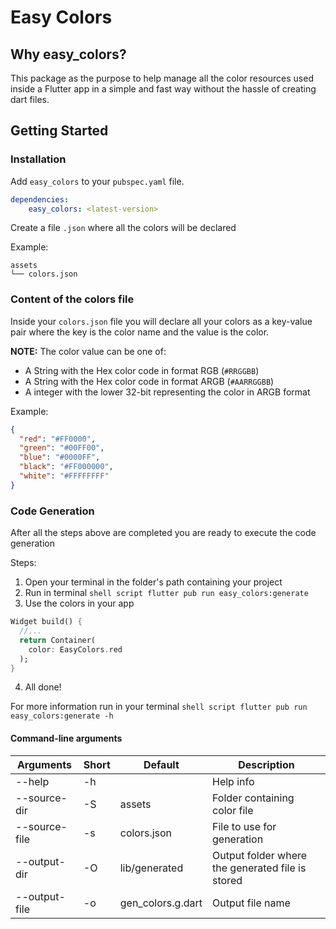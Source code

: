 # Easy Colors

## Why easy_colors?

This package as the purpose to help manage all the color resources used inside a Flutter app in 
a simple and fast way without the hassle of creating dart files.

## Getting Started

### Installation

Add `easy_colors` to your `pubspec.yaml` file.

```yaml
dependencies:
    easy_colors: <latest-version>
```

Create a file `.json` where all the colors will be declared

Example:

```
assets
└── colors.json
```

### Content of the colors file

Inside your `colors.json` file you will declare all your colors as a key-value pair where the 
key is the color name and the value is the color.

**NOTE:** The color value can be one of:

- A String with the Hex color code in format RGB (`#RRGGBB`)  
- A String with the Hex color code in format ARGB (`#AARRGGBB`)  
- A integer with the lower 32-bit representing the color in ARGB format

Example:

```json
{
  "red": "#FF0000",
  "green": "#00FF00",
  "blue": "#0000FF",
  "black": "#FF000000",
  "white": "#FFFFFFFF"
}
```

### Code Generation

After all the steps above are completed you are ready to execute the code generation

Steps:
1. Open your terminal in the folder's path containing your project 
2. Run in terminal ```shell script flutter pub run easy_colors:generate```
3. Use the colors in your app 

```dart
Widget build() {
  //...
  return Container(
    color: EasyColors.red
  );
}
```

4. All done!

For more information run in your terminal ```shell script flutter pub run easy_colors:generate -h```

#### Command-line arguments

| Arguments | Short |  Default | Description |
| ------ | ------ |  ------ | ------ |
| --help | -h |  | Help info |
| --source-dir | -S | assets | Folder containing color file |
| --source-file | -s | colors.json | File to use for generation |
| --output-dir | -O | lib/generated | Output folder where the generated file is stored |
| --output-file | -o | gen_colors.g.dart | Output file name | 

